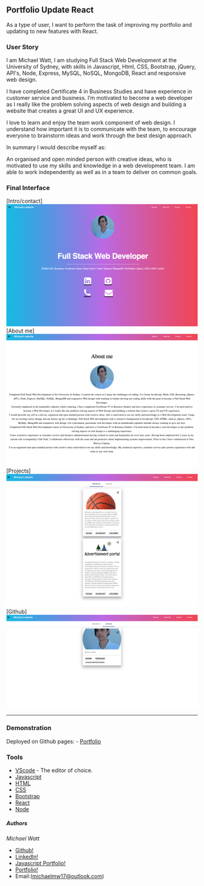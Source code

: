 ## Portfolio Update React

As a type of user, I want to perform the task of improving my portfolio and updating to new features with  React.
### User Story

I am Michael Watt, I am studying Full Stack Web Development at the University of Sydney, with skills in Javascript,  Html, CSS, Bootstrap, jQuery, API's, Node, Express, MySQL, NoSQL, MongoDB, React and responsive web design.

I have completed Certificate 4 in Business Studies and have experience in customer service and business. I’m motivated to become a web developer as I really like the problem solving aspects of web design and building a website that creates a great UI and UX experience.

I love to learn and enjoy the team work component of web design. I understand how important it is to communicate with the team, to encourage everyone to brainstorm ideas and work through the best design approach.

In summary I would describe myself as:

An organised and open minded person with creative ideas, who is motivated to use my skills and knowledge in a web development team. I am able to work independently as well as in a team to deliver on common goals.

### Final Interface

[Intro/contact]<img src="./public/Images/ScreenShot.png">
[About me]<img src="./public/Images/ScreenShot1.png">
[Projects]<img src="./public/Images/ScreenShot3.png">
[Github]<img src="./public/Images/ScreenShot2.png">
<hr>

### Demonstration

Deployed on Github pages: - [Portfolio](https://michaelmw17.github.io/mw)

### Tools

- [VScode](https://code.visualstudio.com/) - The editor of choice.
- [Javascript](https://developer.mozilla.org/en-US/docs/Web/JavaScript)
- [HTML](https://developer.mozilla.org/en-US/docs/Web/HTML)
- [CSS](https://developer.mozilla.org/en-US/docs/Web/CSS)
- [Bootstrap](https://getbootstrap.com/)
- [React](https://reactjs.org/docs/getting-started.html/)
- [Node](https://nodejs.org/en/docs/)


##### Authors

_Michael Watt_

- [Github!](https://github.com/Michaelmw17)
- [LinkedIn!](https://www.linkedin.com/in/michael-watt-6a76961b3/)
- [Javascript Portfolio!](http://michaelmw17.github.io/)
- [Portfolio!](http://michaelmw17.github.io/mw)
- Email:(michaelmw17@outlook.com)